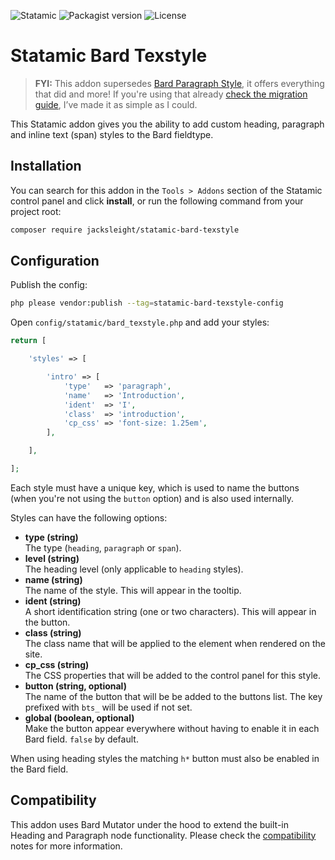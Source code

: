 <!-- statamic:hide -->

![Statamic](https://flat.badgen.net/badge/Statamic/3.2.24+/FF269E)
![Packagist version](https://flat.badgen.net/packagist/v/jacksleight/statamic-bard-texstyle)
![License](https://flat.badgen.net/github/license/jacksleight/statamic-bard-texstyle)

# Statamic Bard Texstyle

<!-- /statamic:hide -->

> **FYI:** This addon supersedes [Bard Paragraph Style](https://statamic.com/addons/jacksleight/bard-paragraph-style), it offers everything that did and more! If you're using that already [check the migration guide](https://github.com/jacksleight/statamic-bard-texstyle/blob/main/MIGRATION.md), I’ve made it as simple as I could.

This Statamic addon gives you the ability to add custom heading, paragraph and inline text (span) styles to the Bard fieldtype.

## Installation

You can search for this addon in the `Tools > Addons` section of the Statamic control panel and click **install**, or run the following command from your project root:

```bash
composer require jacksleight/statamic-bard-texstyle
```

## Configuration

Publish the config:

```bash
php please vendor:publish --tag=statamic-bard-texstyle-config
```

Open `config/statamic/bard_texstyle.php` and add your styles:

```php
return [

    'styles' => [

        'intro' => [
            'type'   => 'paragraph',
            'name'   => 'Introduction',
            'ident'  => 'I',
            'class'  => 'introduction',
            'cp_css' => 'font-size: 1.25em',
        ],

    ],

];
```

Each style must have a unique key, which is used to name the buttons (when you're not using the `button` option) and is also used internally.

Styles can have the following options:

* **type (string)**  
  The type (`heading`, `paragraph` or `span`).
* **level (string)**  
  The heading level (only applicable to `heading` styles).
* **name (string)**  
  The name of the style. This will appear in the tooltip.
* **ident (string)**  
  A short identification string (one or two characters). This will appear in the button.
* **class (string)**  
  The class name that will be applied to the element when rendered on the site.
* **cp_css (string)**  
  The CSS properties that will be added to the control panel for this style.
* **button (string, optional)**  
  The name of the button that will be be added to the buttons list. The key prefixed with `bts_` will be used if not set.
* **global (boolean, optional)**  
  Make the button appear everywhere without having to enable it in each Bard field. `false` by default.

When using heading styles the matching `h*` button must also be enabled in the Bard field.

## Compatibility

This addon uses Bard Mutator under the hood to extend the built-in Heading and Paragraph node functionality. Please check the [compatibility](https://github.com/jacksleight/statamic-bard-mutator#compatibility) notes for more information.
